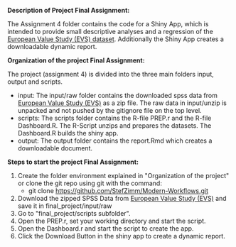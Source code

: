 **Description of Project Final Assignment:** 

The Assignment 4 folder contains the code for a Shiny App, which is intended to provide small descriptive 
analyses and a regression of the [European Value Study (EVS) dataset](https://search.gesis.org/research_data/ZA7500). 
Additionally the Shiny App creates a downloadable dynamic report.

**Organization of the project Final Assignment:** 

The project (assignment 4) is divided into the three main folders input, output and scripts. 

- input: The input/raw folder contains the downloaded spss data from [European Value Study (EVS)](https://search.gesis.org/research_data/ZA7500) as a zip file.
The raw data in input/unzip is unpacked and not pushed by the gitignore file on the top level.
- scripts: The scripts folder contains the R-file PREP.r and the R-file Dashboard.R.
The R-Script unzips and prepares the datasets. The Dashboard.R builds the shiny app. 
- output: The output folder contains the report.Rmd which creates a downloadable document. 

**Steps to start the project Final Assignment:**  

1. Create the folder environment explained in "Organization of the project" 
or clone the git repo using git with the command:
    - git clone https://github.com/StefZimm/Modern-Workflows.git
2. Download the zipped SPSS Data from [European Value Study (EVS)](https://search.gesis.org/research_data/ZA7500) and save it in final_project/input/raw
3. Go to "final_project/scripts subfolder".
4. Open the PREP.r, set your working directory and start the script.
5. Open the Dashboard.r and start the script to create the app.
6. Click the Download Button in the shiny app to create a dynamic report. 

